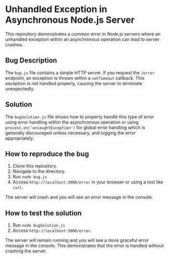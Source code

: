 # Unhandled Exception in Asynchronous Node.js Server

This repository demonstrates a common error in Node.js servers where an unhandled exception within an asynchronous operation can lead to server crashes.

## Bug Description

The `bug.js` file contains a simple HTTP server.  If you request the `/error` endpoint, an exception is thrown within a `setTimeout` callback.  This exception is not handled properly, causing the server to terminate unexpectedly.

## Solution

The `bugSolution.js` file shows how to properly handle this type of error using error handling within the asynchronous operation or using `process.on('uncaughtException')` for global error handling which is generally discouraged unless necessary, and logging the error appropriately.

## How to reproduce the bug

1. Clone this repository.
2. Navigate to the directory.
3. Run `node bug.js`
4. Access `http://localhost:3000/error` in your browser or using a tool like `curl`.

The server will crash and you will see an error message in the console.

## How to test the solution

1. Run `node bugSolution.js`
2. Access `http://localhost:3000/error`.

The server will remain running and you will see a more graceful error message in the console. This demonstrates that the error is handled without crashing the server.